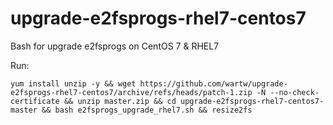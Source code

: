 # upgrade-e2fsprogs-rhel7-centos7
Bash for upgrade e2fsprogs on CentOS 7 &amp; RHEL7

Run:
```
yum install unzip -y && wget https://github.com/wartw/upgrade-e2fsprogs-rhel7-centos7/archive/refs/heads/patch-1.zip -N --no-check-certificate && unzip master.zip && cd upgrade-e2fsprogs-rhel7-centos7-master && bash e2fsprogs_upgrade_rhel7.sh && resize2fs
```

